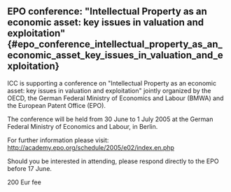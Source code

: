 ## EPO conference: \"Intellectual Property as an economic asset: key issues in valuation and exploitation\" {#epo_conference_intellectual_property_as_an_economic_asset_key_issues_in_valuation_and_exploitation}

ICC is supporting a conference on \"Intellectual Property as an economic
asset: key issues in valuation and exploitation\" jointly organized by
the OECD, the German Federal Ministry of Economics and Labour (BMWA) and
the European Patent Office (EPO).

The conference will be held from 30 June to 1 July 2005 at the German
Federal Ministry of Economics and Labour, in Berlin.

For further information please visit:
<http://academy.epo.org/schedule/2005/e02/index.en.php>

Should you be interested in attending, please respond directly to the
EPO before 17 June.

200 Eur fee
